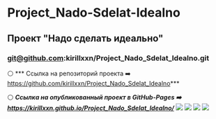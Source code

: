 # Project_Nado-Sdelat-Idealno
## Проект "Надо сделать идеально"
### git@github.com:kirillxxn/Project_Nado_Sdelat_Idealno.git
:white_circle: *** Ссылка на репозиторий проекта :arrow_right: https://github.com/kirillxxn/Project_Nado_Sdelat_Idealno***

:white_circle: ***Ссылка на опубликованный проект в GitHub-Pages :arrow_right: https://kirillxxn.github.io/Project_Nado_Sdelat_Idealno/***
[![](https://imageup.ru/img288/4624358/snimok-ekrana-107.png)](https://imageup.ru/img288/4624358/snimok-ekrana-107.png.html)
[![](https://imageup.ru/img80/4624359/snimok-ekrana-108.png)](https://imageup.ru/img80/4624359/snimok-ekrana-108.png.html)
[![](https://imageup.ru/img132/4624360/snimok-ekrana-109.png)](https://imageup.ru/img132/4624360/snimok-ekrana-109.png.html)
[![](https://imageup.ru/img152/4624361/snimok-ekrana-110.png)](https://imageup.ru/img152/4624361/snimok-ekrana-110.png.html)
